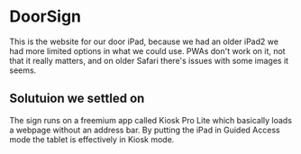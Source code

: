# DoorSign

This is the website for our door iPad, because we had an older iPad2 we had more limited options in what we could use.  PWAs don't work on it, not that it really matters, and on older Safari there's issues with some images it seems.

## Solutuion we settled on

The sign runs on a freemium app called Kiosk Pro Lite which basically loads a webpage without an address bar.  By putting the iPad in Guided Access mode the tablet is effectively in Kiosk mode.

